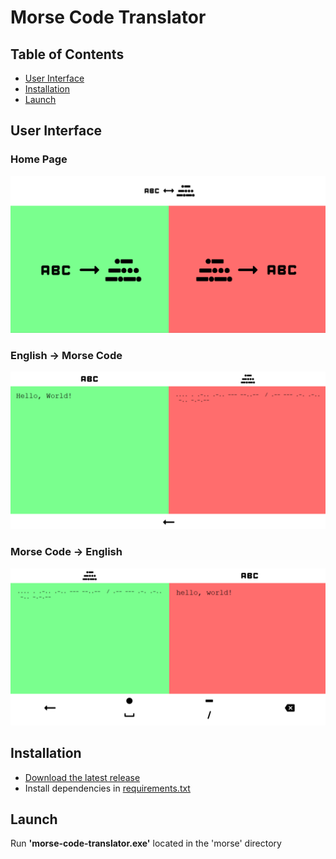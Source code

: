 # Morse Code Translator

## Table of Contents
* [User Interface](#user-interface)
* [Installation](#installation)
* [Launch](#launch)

## User Interface
### Home Page
<img src="https://github.com/aaronmills0/morse-code-translator/blob/main/images/home_page.PNG" width="800">

### English &#8594; Morse Code
<img src="https://github.com/aaronmills0/morse-code-translator/blob/main/images/encode_page.PNG" width="800">

### Morse Code &#8594; English
<img src="https://github.com/aaronmills0/morse-code-translator/blob/main/images/decode_page.PNG" width="800">

## Installation
* [Download the latest release](https://github.com/aaronmills0/morse-code-translator/releases/tag/v1.1)
* Install dependencies in [requirements.txt](https://github.com/aaronmills0/morse-code-translator/blob/main/requirements.txt)

## Launch
Run <b>\'morse-code-translator.exe\'</b> located in the \'morse\' directory
